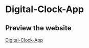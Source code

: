 # Digital-Clock-App
## Preview the website
[Digital-Clock-App](https://azadkiziltas-digital-clock.netlify.app/)
